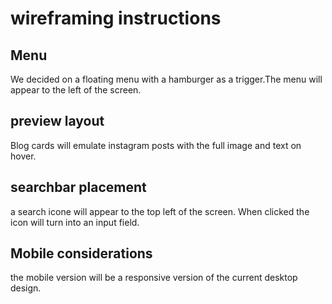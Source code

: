 # wireframing instructions

## Menu

We decided on a floating menu with a hamburger as a trigger.The menu will appear to the left of the screen.  

## preview layout 

Blog cards will emulate instagram posts with the full image and text on hover.

## searchbar placement 

a search icone will appear to the top left of the screen. When clicked the icon will turn into an input field. 

## Mobile considerations

the mobile version will be a responsive version of the current desktop design.